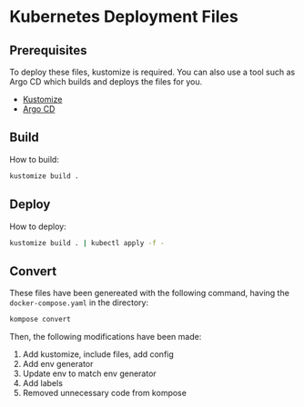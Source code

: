
# Kubernetes Deployment Files

## Prerequisites

To deploy these files, kustomize is required. You can also use a tool such as Argo CD which builds and deploys the files for you.

- [Kustomize](https://kustomize.io/)
- [Argo CD](https://argo-cd.readthedocs.io/)

## Build

How to build:

```bash
kustomize build .
```

## Deploy

How to deploy:

```bash
kustomize build . | kubectl apply -f - 
```

## Convert

These files have been genereated with the following command, having the `docker-compose.yaml` in the directory:

```bash
kompose convert
```

Then, the following modifications have been made:

1. Add kustomize, include files, add config
1. Add env generator
1. Update env to match env generator
1. Add labels
1. Removed unnecessary code from kompose